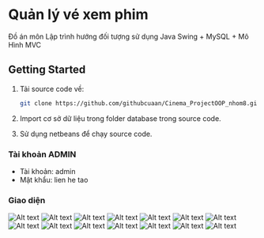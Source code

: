 <!-- author: dinhan -->
# Quản lý vé xem phim
Đồ án môn Lập trình hướng đối tượng sử dụng Java Swing + MySQL + Mô Hình MVC
## Getting Started

1. Tải source code về:

   ```bash
   git clone https://github.com/githubcuaan/Cinema_ProjectOOP_nhom8.git
   ```
2. Import cơ sở dữ liệu trong folder database trong source code.

3. Sử dụng netbeans để chạy source code.

### Tài khoản ADMIN
- Tài khoản: admin   
- Mật khẩu: lien he tao

### Giao diện
![Alt text](./img/dangnhap.png)
![Alt text](./img/dangki.png)
![Alt text](./img/quanlykhach.png)
![Alt text](./img/quanlynhanvien.png)
![Alt text](./img/doanhthu.png)
![Alt text](./img/quanlyvatpham.png)
![Alt text](./img/quanlyphim.png)
![Alt text](./img/quanlyrap.png)
![Alt text](./img/quanlysuatchieu.png)
![Alt text](./img/themsuat.png)
![Alt text](./img/chonphim.png)
![Alt text](./img/chonghe.png)
![Alt text](./img/chondoan.png)
![Alt text](./img/thanhtoan.png)
